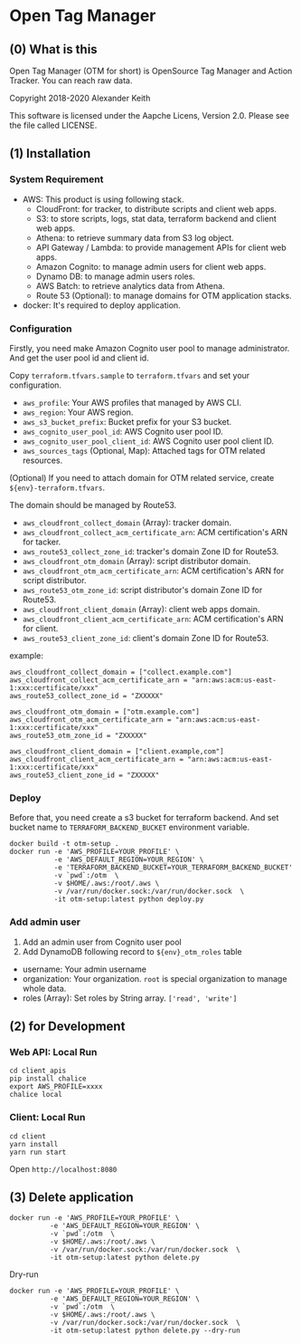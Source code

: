 # Open Tag Manager

## (0) What is this

Open Tag Manager (OTM for short) is OpenSource Tag Manager and Action Tracker. You can reach raw data.

Copyright 2018-2020 Alexander Keith

This software is licensed under the Aapche Licens, Version 2.0.
Please see the file called LICENSE.


## (1) Installation

### System Requirement

- AWS: This product is using following stack.
    - CloudFront: for tracker, to distribute scripts and client web apps.
    - S3: to store scripts, logs, stat data, terraform backend and client web apps.
    - Athena: to retrieve summary data from S3 log object.
    - API Gateway / Lambda: to provide management APIs for client web apps.
    - Amazon Cognito: to manage admin users for client web apps.
    - Dynamo DB: to manage admin users roles.
    - AWS Batch: to retrieve analytics data from Athena.
    - Route 53 (Optional): to manage domains for OTM application stacks.
- docker: It's required to deploy application.

### Configuration

Firstly, you need make Amazon Cognito user pool to manage administrator.
And get the user pool id and client id.

Copy `terraform.tfvars.sample` to `terraform.tfvars` and set your configuration.

- `aws_profile`: Your AWS profiles that managed by AWS CLI.
- `aws_region`: Your AWS region.
- `aws_s3_bucket_prefix`: Bucket prefix for your S3 bucket.
- `aws_cognito_user_pool_id`: AWS Cognito user pool ID.
- `aws_cognito_user_pool_client_id`: AWS Cognito user pool client ID.
- `aws_sources_tags` (Optional, Map): Attached tags for OTM related resources.

(Optional) If you need to attach domain for OTM related service,
create `${env}-terraform.tfvars`.

The domain should be managed by Route53.

- `aws_cloudfront_collect_domain` (Array): tracker domain.
- `aws_cloudfront_collect_acm_certificate_arn`: ACM certification's ARN for tacker.
- `aws_route53_collect_zone_id`: tracker's domain Zone ID for Route53.
- `aws_cloudfront_otm_domain` (Array): script distributor domain.
- `aws_cloudfront_otm_acm_certificate_arn`: ACM certification's ARN for script distributor.
- `aws_route53_otm_zone_id`: script distributor's domain Zone ID for Route53.
- `aws_cloudfront_client_domain` (Array): client web apps domain.
- `aws_cloudfront_client_acm_certificate_arn`: ACM certification's ARN for client.
- `aws_route53_client_zone_id`: client's domain Zone ID for Route53.

example:

```
aws_cloudfront_collect_domain = ["collect.example.com"]
aws_cloudfront_collect_acm_certificate_arn = "arn:aws:acm:us-east-1:xxx:certificate/xxx"
aws_route53_collect_zone_id = "ZXXXXX"

aws_cloudfront_otm_domain = ["otm.example.com"]
aws_cloudfront_otm_acm_certificate_arn = "arn:aws:acm:us-east-1:xxx:certificate/xxx"
aws_route53_otm_zone_id = "ZXXXXX"

aws_cloudfront_client_domain = ["client.example,com"]
aws_cloudfront_client_acm_certificate_arn = "arn:aws:acm:us-east-1:xxx:certificate/xxx"
aws_route53_client_zone_id = "ZXXXXX"
```

### Deploy

Before that, you need create a s3 bucket for terraform backend.
And set bucket name to `TERRAFORM_BACKEND_BUCKET` environment variable.

```
docker build -t otm-setup .
docker run -e 'AWS_PROFILE=YOUR_PROFILE' \
           -e 'AWS_DEFAULT_REGION=YOUR_REGION' \
           -e 'TERRAFORM_BACKEND_BUCKET=YOUR_TERRAFORM_BACKEND_BUCKET'
           -v `pwd`:/otm  \
           -v $HOME/.aws:/root/.aws \
           -v /var/run/docker.sock:/var/run/docker.sock  \
           -it otm-setup:latest python deploy.py
```

### Add admin user

1. Add an admin user from Cognito user pool
2. Add DynamoDB following record to `${env}_otm_roles` table

- username: Your admin username
- organization: Your organization. `root` is special organization to manage whole data.
- roles (Array): Set roles by String array. `['read', 'write']`

## (2) for Development

### Web API: Local Run

```
cd client_apis
pip install chalice
export AWS_PROFILE=xxxx
chalice local
```

### Client: Local Run

```
cd client
yarn install
yarn run start
```

Open `http://localhost:8080`


## (3) Delete application

```
docker run -e 'AWS_PROFILE=YOUR_PROFILE' \
          -e 'AWS_DEFAULT_REGION=YOUR_REGION' \
          -v `pwd`:/otm  \
          -v $HOME/.aws:/root/.aws \
          -v /var/run/docker.sock:/var/run/docker.sock  \
          -it otm-setup:latest python delete.py
```

Dry-run

```
docker run -e 'AWS_PROFILE=YOUR_PROFILE' \
          -e 'AWS_DEFAULT_REGION=YOUR_REGION' \
          -v `pwd`:/otm  \
          -v $HOME/.aws:/root/.aws \
          -v /var/run/docker.sock:/var/run/docker.sock  \
          -it otm-setup:latest python delete.py --dry-run
```
